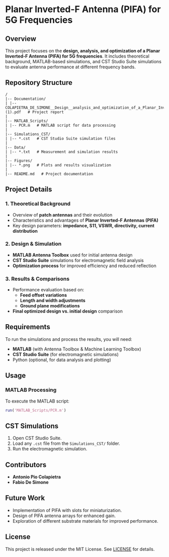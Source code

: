 # Planar Inverted-F Antenna (PIFA) for 5G Frequencies

## Overview
This project focuses on the **design, analysis, and optimization of a Planar Inverted-F Antenna (PIFA) for 5G frequencies**. It includes theoretical background, MATLAB-based simulations, and CST Studio Suite simulations to evaluate antenna performance at different frequency bands.

## Repository Structure
```
/
|-- Documentation/
| |-- COLAPIETRA_DE_SIMONE__Design__analysis_and_optimization_of_a_Planar_Inverted_F_Antenna__PIFA__for_5G_frequencies (1).pdf   # Project report
|
|-- MATLAB_Scripts/
| |-- PCR.m   # MATLAB script for data processing
|
|-- Simulations_CST/
| |-- *.cst   # CST Studio Suite simulation files
|
|-- Data/
| |-- *.txt   # Measurement and simulation results
|
|-- Figures/
| |-- *.png   # Plots and results visualization
|
|-- README.md   # Project documentation
```
## Project Details
### **1. Theoretical Background**
- Overview of **patch antennas** and their evolution
- Characteristics and advantages of **Planar Inverted-F Antennas (PIFA)**
- Key design parameters: **impedance, S11, VSWR, directivity, current distribution**

### **2. Design & Simulation**
- **MATLAB Antenna Toolbox** used for initial antenna design
- **CST Studio Suite** simulations for electromagnetic field analysis
- **Optimization process** for improved efficiency and reduced reflection

### **3. Results & Comparisons**
- Performance evaluation based on:
  - **Feed offset variations**
  - **Length and width adjustments**
  - **Ground plane modifications**
- **Final optimized design vs. initial design** comparison

## Requirements
To run the simulations and process the results, you will need:
- **MATLAB** (with Antenna Toolbox & Machine Learning Toolbox)
- **CST Studio Suite** (for electromagnetic simulations)
- Python (optional, for data analysis and plotting)

## Usage
### **MATLAB Processing**
To execute the MATLAB script:
```matlab
run('MATLAB_Scripts/PCR.m') 
```
## CST Simulations

1. Open CST Studio Suite.
2. Load any `.cst` file from the `Simulations_CST/` folder.
3. Run the electromagnetic simulation.

## Contributors

- **Antonio Pio Colapietra**
- **Fabio De Simone**

## Future Work

- Implementation of PIFA with slots for miniaturization.
- Design of PIFA antenna arrays for enhanced gain.
- Exploration of different substrate materials for improved performance.

## License

This project is released under the MIT License. See [LICENSE](LICENSE) for details.
